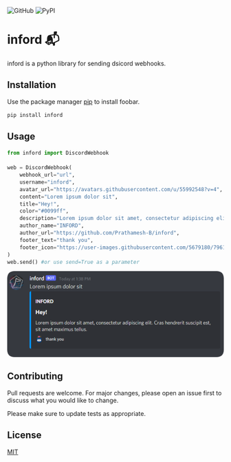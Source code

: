![GitHub](https://img.shields.io/github/license/Prathamesh-B/inford)
![PyPI](https://img.shields.io/pypi/v/inford)

# inford 📬

inford is a python library for sending dsicord webhooks.

## Installation

Use the package manager [pip](https://pip.pypa.io/en/stable/) to install foobar.

```bash
pip install inford
```

## Usage

```python
from inford import DiscordWebhook

web = DiscordWebhook(
    webhook_url="url",
    username="inford",
    avatar_url="https://avatars.githubusercontent.com/u/55992548?v=4",
    content="Lorem ipsum dolor sit",
    title="Hey!",
    color="#0099ff",
    description="Lorem ipsum dolor sit amet, consectetur adipiscing elit.",
    author_name="INFORD",
    author_url="https://github.com/Prathamesh-B/inford",
    footer_text="thank you",
    footer_icon="https://user-images.githubusercontent.com/5679180/79618120-0daffb80-80be-11ea-819e-d2b0fa904d07.gif",
)
web.send() #or use send=True as a parameter
```

![Image](img/example.png "Example")

## Contributing

Pull requests are welcome. For major changes, please open an issue first to discuss what you would like to change.

Please make sure to update tests as appropriate.

## License

[MIT](https://choosealicense.com/licenses/mit/)
